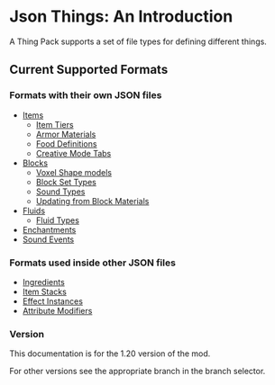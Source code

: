 # Json Things: An Introduction

A Thing Pack supports a set of file types for defining different things.

## Current Supported Formats

### Formats with their own JSON files

* [Items](./formats/Items.md)
  * [Item Tiers](./formats/ItemTiers.md)
  * [Armor Materials](./formats/ArmorMaterials.md)
  * [Food Definitions](./formats/Food.md)
  * [Creative Mode Tabs](./formats/CreativeModeTabs.md)
* [Blocks](./formats/Blocks.md)
  * [Voxel Shape models](./formats/VoxelShapes.md)
  * [Block Set Types](./formats/BlockSetTypes.md)
  * [Sound Types](./formats/SoundTypes.md)
  * [Updating from Block Materials](./formats/PortBlockMaterials.md)
* [Fluids](./formats/Fluids.md)
  * [Fluid Types](./formats/FluidTypes.md)
* [Enchantments](./formats/Enchantments.md)
* [Sound Events](./formats/SoundEvents.md)

### Formats used inside other JSON files

* [Ingredients](./formats/Ingredient.md)
* [Item Stacks](./formats/ItemStack.md)
* [Effect Instances](./formats/EffectInstances.md)
* [Attribute Modifiers](./formats/AttributeModifiers.md)

### Version

This documentation is for the 1.20 version of the mod.

For other versions see the appropriate branch in the branch selector.
